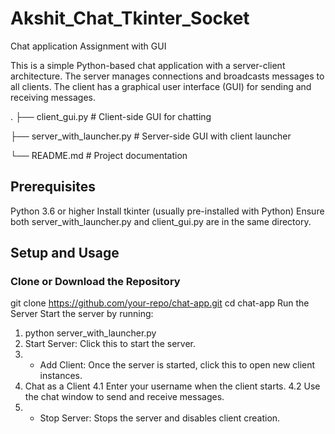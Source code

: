 # Akshit_Chat_Tkinter_Socket
Chat application Assignment with GUI

This is a simple Python-based chat application with a server-client architecture. The server manages connections and broadcasts messages to all clients. The client has a graphical user interface (GUI) for sending and receiving messages.

.
├── client_gui.py          # Client-side GUI for chatting 

├── server_with_launcher.py # Server-side GUI with client launcher

└── README.md              # Project documentation



## Prerequisites
  Python 3.6 or higher
  Install tkinter (usually pre-installed with Python)
  Ensure both server_with_launcher.py and client_gui.py are in the same directory.


 ## Setup and Usage
### Clone or Download the Repository
  git clone https://github.com/your-repo/chat-app.git
  cd chat-app
  Run the Server Start the server by running:
  1. python server_with_launcher.py
  2. Start Server: Click this to start the server.
  3. + Add Client: Once the server is started, click this to open new client instances.
  4. Chat as a Client
       4.1 Enter your username when the client starts.
       4.2 Use the chat window to send and receive messages.
  5. + Stop Server: Stops the server and disables client creation.
